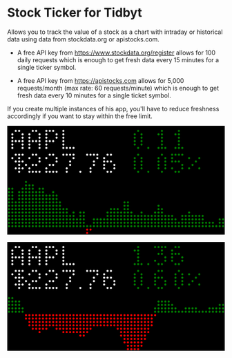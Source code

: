 # Stock Ticker for Tidbyt

Allows you to track the value of a stock as a chart with intraday or historical data using data from stockdata.org or apistocks.com.

* A free API key from https://www.stockdata.org/register allows for 100 daily requests which is enough to get fresh data every 15 minutes for a single ticker symbol.

* A free API key from https://apistocks.com allows for 5,000 requests/month (max rate: 60 requests/minute) which is enough to get fresh data every 10 minutes for a single ticket symbol.

If you create multiple instances of his app, you'll have to reduce freshness accordingly if you want to stay within the free limit.

![Intraday](screenshot/intraday.png)

![Historical data](screenshot/eod.png)
